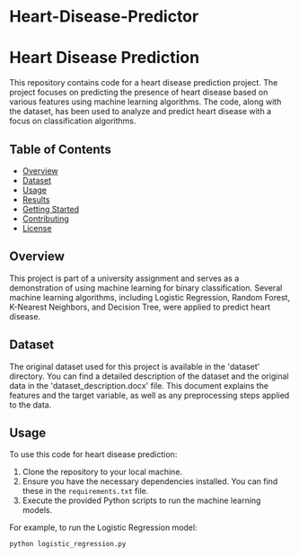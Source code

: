 # Heart-Disease-Predictor

# Heart Disease Prediction

This repository contains code for a heart disease prediction project. The project focuses on predicting the presence of heart disease based on various features using machine learning algorithms. The code, along with the dataset, has been used to analyze and predict heart disease with a focus on classification algorithms.

## Table of Contents

- [Overview](#overview)
- [Dataset](#dataset)
- [Usage](#usage)
- [Results](#results)
- [Getting Started](#getting-started)
- [Contributing](#contributing)
- [License](#license)

## Overview

This project is part of a university assignment and serves as a demonstration of using machine learning for binary classification. Several machine learning algorithms, including Logistic Regression, Random Forest, K-Nearest Neighbors, and Decision Tree, were applied to predict heart disease.

## Dataset

The original dataset used for this project is available in the 'dataset' directory. You can find a detailed description of the dataset and the original data in the 'dataset_description.docx' file. This document explains the features and the target variable, as well as any preprocessing steps applied to the data.

## Usage

To use this code for heart disease prediction:

1. Clone the repository to your local machine.
2. Ensure you have the necessary dependencies installed. You can find these in the `requirements.txt` file.
3. Execute the provided Python scripts to run the machine learning models.

For example, to run the Logistic Regression model:

```bash
python logistic_regression.py
